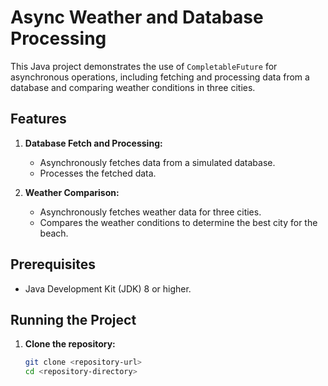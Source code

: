 # Async Weather and Database Processing

This Java project demonstrates the use of `CompletableFuture` for asynchronous operations, including fetching and processing data from a database and comparing weather conditions in three cities.

## Features

1. **Database Fetch and Processing:**
    - Asynchronously fetches data from a simulated database.
    - Processes the fetched data.

2. **Weather Comparison:**
    - Asynchronously fetches weather data for three cities.
    - Compares the weather conditions to determine the best city for the beach.

## Prerequisites

- Java Development Kit (JDK) 8 or higher.

## Running the Project

1. **Clone the repository:**

   ```bash
   git clone <repository-url>
   cd <repository-directory>
